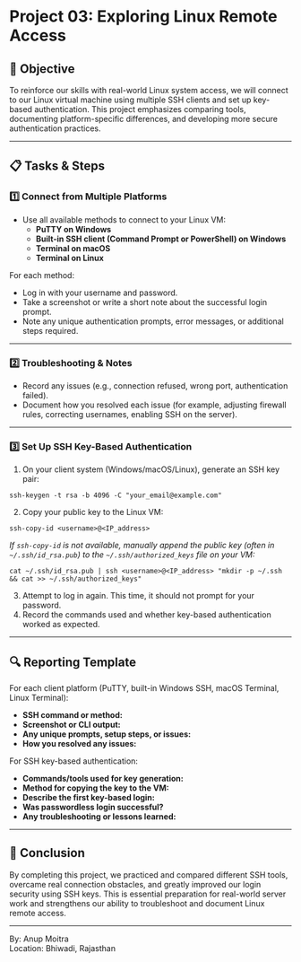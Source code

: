 # Project 03: Exploring Linux Remote Access

## 📝 Objective

To reinforce our skills with real-world Linux system access, we will connect to our Linux virtual machine using multiple SSH clients and set up key-based authentication. This project emphasizes comparing tools, documenting platform-specific differences, and developing more secure authentication practices.

---

## 📋 Tasks & Steps

### 1️⃣ Connect from Multiple Platforms

- Use all available methods to connect to your Linux VM:
  - **PuTTY on Windows**
  - **Built-in SSH client (Command Prompt or PowerShell) on Windows**
  - **Terminal on macOS**
  - **Terminal on Linux**

For each method:
- Log in with your username and password.
- Take a screenshot or write a short note about the successful login prompt.
- Note any unique authentication prompts, error messages, or additional steps required.

---

### 2️⃣ Troubleshooting & Notes

- Record any issues (e.g., connection refused, wrong port, authentication failed).
- Document how you resolved each issue (for example, adjusting firewall rules, correcting usernames, enabling SSH on the server).

---

### 3️⃣ Set Up SSH Key-Based Authentication

1. On your client system (Windows/macOS/Linux), generate an SSH key pair:
```
ssh-keygen -t rsa -b 4096 -C "your_email@example.com"
```
2. Copy your public key to the Linux VM:
```
ssh-copy-id <username>@<IP_address>
```

*If `ssh-copy-id` is not available, manually append the public key (often in `~/.ssh/id_rsa.pub`) to the `~/.ssh/authorized_keys` file on your VM:*

```
cat ~/.ssh/id_rsa.pub | ssh <username>@<IP_address> "mkdir -p ~/.ssh && cat >> ~/.ssh/authorized_keys"
```

3. Attempt to log in again. This time, it should not prompt for your password.
4. Record the commands used and whether key-based authentication worked as expected.

---

## 🔍 Reporting Template

For each client platform (PuTTY, built-in Windows SSH, macOS Terminal, Linux Terminal):

- **SSH command or method:**
- **Screenshot or CLI output:**
- **Any unique prompts, setup steps, or issues:**
- **How you resolved any issues:**

For SSH key-based authentication:

- **Commands/tools used for key generation:**
- **Method for copying the key to the VM:**
- **Describe the first key-based login:**
- **Was passwordless login successful?**
- **Any troubleshooting or lessons learned:**

---

## 🏁 Conclusion

By completing this project, we practiced and compared different SSH tools, overcame real connection obstacles, and greatly improved our login security using SSH keys. This is essential preparation for real-world server work and strengthens our ability to troubleshoot and document Linux remote access.

---

By: Anup Moitra  
Location: Bhiwadi, Rajasthan




